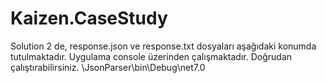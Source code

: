 # Kaizen.CaseStudy


Solution 2 de, response.json ve response.txt dosyaları aşağıdaki konumda tutulmaktadır.
Uygulama console üzerinden çalışmaktadır. Doğrudan çalıştırabilirsiniz.
\JsonParser\bin\Debug\net7.0 
